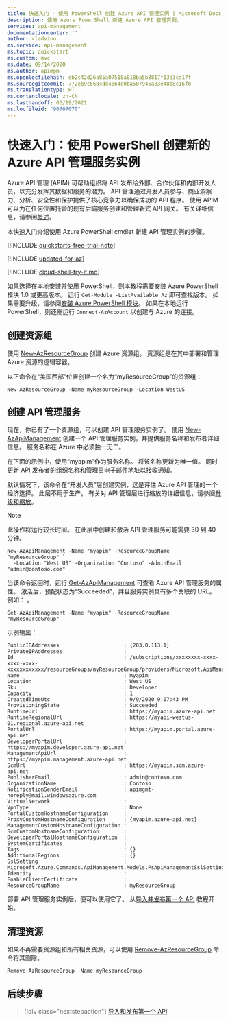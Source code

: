 ```yaml
---
title: 快速入门 - 使用 PowerShell 创建 Azure API 管理实例 | Microsoft Docs
description: 使用 Azure PowerShell 新建 Azure API 管理实例。
services: api-management
documentationcenter: ''
author: vladvino
ms.service: api-management
ms.topic: quickstart
ms.custom: mvc
ms.date: 09/14/2020
ms.author: apimpm
ms.openlocfilehash: eb2c42d26a85a07518a018ba5b8817f13d3cd17f
ms.sourcegitcommit: 772eb9c6684dd4864e0ba507945a83e48b8c16f0
ms.translationtype: HT
ms.contentlocale: zh-CN
ms.lasthandoff: 03/19/2021
ms.locfileid: "90707070"
---
```

# <a name="quickstart-create-a-new-azure-api-management-service-instance-by-using-powershell"></a>快速入门：使用 PowerShell 创建新的 Azure API 管理服务实例

Azure API 管理 (APIM) 可帮助组织将 API 发布给外部、合作伙伴和内部开发人员，以充分发挥其数据和服务的潜力。 API 管理通过开发人员参与、商业洞察力、分析、安全性和保护提供了核心竞争力以确保成功的 API 程序。 使用 APIM 可以为在任何位置托管的现有后端服务创建和管理新式 API 网关。 有关详细信息，请参阅[概述](api-management-key-concepts.md)。

本快速入门介绍使用 Azure PowerShell cmdlet 新建 API 管理实例的步骤。

[!INCLUDE [quickstarts-free-trial-note](../../includes/quickstarts-free-trial-note.md)]

[!INCLUDE [updated-for-az](../../includes/updated-for-az.md)]

[!INCLUDE [cloud-shell-try-it.md](../../includes/cloud-shell-try-it.md)]

如果选择在本地安装并使用 PowerShell，则本教程需要安装 Azure PowerShell 模块 1.0 或更高版本。 运行 `Get-Module -ListAvailable Az` 即可查找版本。 如果需要升级，请参阅[安装 Azure PowerShell 模块](/powershell/azure/install-Az-ps)。 如果在本地运行 PowerShell，则还需运行 `Connect-AzAccount` 以创建与 Azure 的连接。

## <a name="create-resource-group"></a>创建资源组

使用 [New-AzResourceGroup](/powershell/module/az.resources/new-azresourcegroup) 创建 Azure 资源组。 资源组是在其中部署和管理 Azure 资源的逻辑容器。 

以下命令在“美国西部”位置创建一个名为“myResourceGroup”的资源组：

```azurepowershell-interactive
New-AzResourceGroup -Name myResourceGroup -Location WestUS
```

## <a name="create-an-api-management-service"></a>创建 API 管理服务

现在，你已有了一个资源组，可以创建 API 管理服务实例了。 使用 [New-AzApiManagement](/powershell/module/az.apimanagement/new-azapimanagement) 创建一个 API 管理服务实例，并提供服务名称和发布者详细信息。 服务名称在 Azure 中必须独一无二。

在下面的示例中，使用“myapim”作为服务名称。 将该名称更新为唯一值。 同时更新 API 发布者的组织名称和管理员电子邮件地址以接收通知。

默认情况下，该命令在“开发人员”层创建实例，这是评估 Azure API 管理的一个经济选择。 此层不用于生产。 有关对 API 管理层进行缩放的详细信息，请参阅[升级和缩放](upgrade-and-scale.md)。

> [!NOTE]
> 此操作将运行较长时间。 在此层中创建和激活 API 管理服务可能需要 30 到 40 分钟。

```azurepowershell-interactive
New-AzApiManagement -Name "myapim" -ResourceGroupName "myResourceGroup" `
  -Location "West US" -Organization "Contoso" -AdminEmail "admin@contoso.com" 
```

当该命令返回时，运行 [Get-AzApiManagement](/powershell/module/az.apimanagement/get-azapimanagement) 可查看 Azure API 管理服务的属性。 激活后，预配状态为“Succeeded”，并且服务实例具有多个关联的 URL。 例如： 。

```azurepowershell-interactive
Get-AzApiManagement -Name "myapim" -ResourceGroupName "myResourceGroup" 
```

示例输出：

```console
PublicIPAddresses                     : {203.0.113.1}
PrivateIPAddresses                    :
Id                                    : /subscriptions/xxxxxxxx-xxxx-xxxx-xxxx-xxxxxxxxxxxx/resourceGroups/myResourceGroup/providers/Microsoft.ApiManagement/service/myapim
Name                                  : myapim
Location                              : West US
Sku                                   : Developer
Capacity                              : 1
CreatedTimeUtc                        : 9/9/2020 9:07:43 PM
ProvisioningState                     : Succeeded
RuntimeUrl                            : https://myapim.azure-api.net
RuntimeRegionalUrl                    : https://myapi-westus-01.regional.azure-api.net
PortalUrl                             : https://myapim.portal.azure-api.net
DeveloperPortalUrl                    : https://myapim.developer.azure-api.net
ManagementApiUrl                      : https://myapim.management.azure-api.net
ScmUrl                                : https://myapim.scm.azure-api.net
PublisherEmail                        : admin@contoso.com
OrganizationName                      : Contoso
NotificationSenderEmail               : apimgmt-noreply@mail.windowsazure.com
VirtualNetwork                        :
VpnType                               : None
PortalCustomHostnameConfiguration     :
ProxyCustomHostnameConfiguration      : {myapim.azure-api.net}
ManagementCustomHostnameConfiguration :
ScmCustomHostnameConfiguration        :
DeveloperPortalHostnameConfiguration  :
SystemCertificates                    :
Tags                                  : {}
AdditionalRegions                     : {}
SslSetting                            : Microsoft.Azure.Commands.ApiManagement.Models.PsApiManagementSslSetting
Identity                              :
EnableClientCertificate               :
ResourceGroupName                     : myResourceGroup

```

部署 API 管理服务实例后，便可以使用它了。 从[导入并发布第一个 API](import-and-publish.md) 教程开始。

## <a name="clean-up-resources"></a>清理资源

如果不再需要资源组和所有相关资源，可以使用 [Remove-AzResourceGroup](/powershell/module/az.resources/remove-azresourcegroup) 命令将其删除。

```azurepowershell-interactive
Remove-AzResourceGroup -Name myResourceGroup
```

## <a name="next-steps"></a>后续步骤

> [!div class="nextstepaction"]
> [导入和发布第一个 API](import-and-publish.md)
